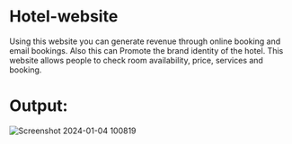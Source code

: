 # Hotel-website
Using this website you can generate revenue through online booking and email bookings. Also 
this can Promote the brand identity of the hotel.
This website allows people to check room availability, price, services and booking.

# Output:

![Screenshot 2024-01-04 100819](https://github.com/Shraddha1513/Hotel-Website/assets/140946907/e4ee4096-f4ec-4808-aa15-9814a02d10c7)

